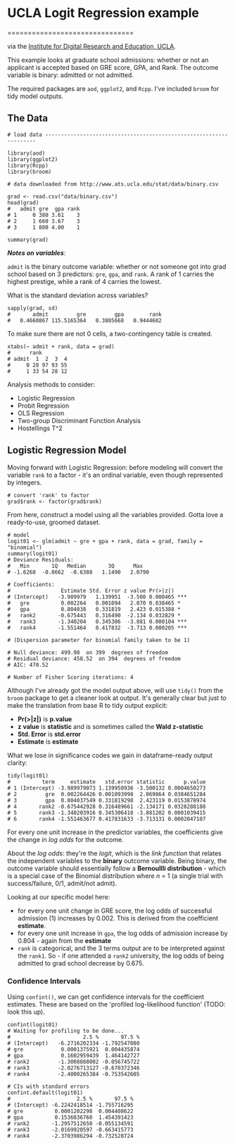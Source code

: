 # UCLA Logit Regression example
===============================

via the [Institute for Digital Research and Education, UCLA](http://www.ats.ucla.edu/stat/r/dae/logit.htm).

This example looks at graduate school admissions: whether or not an applicant is accepted based on GRE score, GPA, and Rank. The outcome variable is binary: admitted or not admitted. 

The required packages are `aod`, `ggplot2`, and `Rcpp`. I've included `broom` for tidy model outputs.

## The Data

```{r}
# load data -------------------------------------------------------------------

library(aod)
library(ggplot2)
library(Rcpp)
library(broom)

# data downloaded from http://www.ats.ucla.edu/stat/data/binary.csv

grad <- read.csv("data/binary.csv")
head(grad)
#   admit gre  gpa rank
# 1     0 380 3.61    3
# 2     1 660 3.67    3
# 3     1 800 4.00    1

summary(grad)
```

**_Notes on variables_**: 

`admit` is the binary outcome variable: whether or not someone got into grad school based on 3 predictors: `gre`, `gpa`, and `rank`. A rank of 1 carries the highest prestige, while a rank of 4 carries the lowest.

What is the standard deviation across variables?

```{R}
sapply(grad, sd)
#       admit         gre         gpa        rank 
#   0.4660867 115.5165364   0.3805668   0.9444602
```

To make sure there are not 0 cells, a two-contingency table is created.

```{r}
xtabs(~ admit + rank, data = grad)
#      rank
# admit  1  2  3  4
#     0 28 97 93 55
#     1 33 54 28 12
```

Analysis methods to consider:

- Logistic Regression
- Probit Regression
- OLS Regression
- Two-group Discriminant Function Analysis
- Hostellings T^2

## Logistic Regression Model

Moving forward with Logistic Regression: before modeling will convert the variable `rank` to a factor - it's an ordinal variable, even though represented by integers.

```{R}
# convert 'rank' to factor
grad$rank <- factor(grad$rank)
```

From here, construct a model using all the variables provided. Gotta love a ready-to-use, groomed dataset.

```{R}
# model
logit01 <- glm(admit ~ gre + gpa + rank, data = grad, family = "binomial")
summary(logit01)
# Deviance Residuals: 
#   Min       1Q   Median       3Q      Max  
# -1.6268  -0.8662  -0.6388   1.1490   2.0790  

# Coefficients:
#   			 Estimate Std. Error z value Pr(>|z|)    
# (Intercept) 	-3.989979   1.139951  -3.500 0.000465 ***
#   gre          0.002264   0.001094   2.070 0.038465 *  
#   gpa          0.804038   0.331819   2.423 0.015388 *  
#   rank2       -0.675443   0.316490  -2.134 0.032829 *  
#   rank3       -1.340204   0.345306  -3.881 0.000104 ***
#   rank4       -1.551464   0.417832  -3.713 0.000205 ***

# (Dispersion parameter for binomial family taken to be 1)

# Null deviance: 499.98  on 399  degrees of freedom
# Residual deviance: 458.52  on 394  degrees of freedom
# AIC: 470.52

# Number of Fisher Scoring iterations: 4
```

Although I've already got the model output above, will use `tidy()` from the `broom` package to get a cleaner look at output. It's generally clear but just to make the translation from base R to tidy output explicit:

- **Pr(>|z|)** is **p.value**
- **z value** is **statistic** and is sometimes called the **Wald z-statistic**
- **Std. Error** is **std.error**
- **Estimate** is **estimate**

What we lose in significance codes we gain in dataframe-ready output clarity: 

```{R}
tidy(logit01)
#          term     estimate   std.error statistic      p.value
# 1 (Intercept) -3.989979073 1.139950936 -3.500132 0.0004650273
# 2         gre  0.002264426 0.001093998  2.069864 0.0384651284
# 3         gpa  0.804037549 0.331819298  2.423119 0.0153878974
# 4       rank2 -0.675442928 0.316489661 -2.134171 0.0328288188
# 5       rank3 -1.340203916 0.345306418 -3.881202 0.0001039415
# 6       rank4 -1.551463677 0.417831633 -3.713131 0.0002047107
```

For every one unit increase in the predictor variables, the coefficients give the change in _log odds_ for the outcome. 

About the _log odds_: they're the _logit_, which is the _link function_ that relates the independent variables to the **binary** outcome variable. Being binary, the outcome variable should essentially follow a **Bernoullli distribution** - which is a special case of the Binomial distribution where _n_ = 1 (a single trial with success/failure, 0/1, admit/not admit).

Looking at our specific model here:

- for every one unit change in GRE score, the log odds of successful admission (1) increases by 0.002. This is derived from the coefficient **estimate**.
- for every one unit increase in `gpa`, the log odds of admission increase by 0.804 - again from the **estimate**
- `rank` is categorical, and the 3 terms output are to be interpreted against the `rank1`. So - if one attended a `rank2` university, the log odds of being admitted to grad school decrease by 0.675.

### Confidence Intervals

Using `confint()`, we can get confidence intervals for the coefficient estimates. These are based on the 'profiled log-likelihood function' (TODO: look this up). 

```{R}
confint(logit01)
# Waiting for profiling to be done...
#                       2.5 %       97.5 %
# (Intercept)   -6.2716202334 -1.792547080
# gre            0.0001375921  0.004435874
# gpa            0.1602959439  1.464142727
# rank2         -1.3008888002 -0.056745722
# rank3         -2.0276713127 -0.670372346
# rank4         -2.4000265384 -0.753542605

# CIs with standard errors
confint.default(logit01)
#                     2.5 %       97.5 %
# (Intercept) -6.2242418514 -1.755716295
# gre          0.0001202298  0.004408622
# gpa          0.1536836760  1.454391423
# rank2       -1.2957512650 -0.055134591
# rank3       -2.0169920597 -0.663415773
# rank4       -2.3703986294 -0.732528724
```















